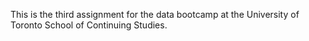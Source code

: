 This is the third assignment for the data bootcamp at the University of Toronto School of Continuing Studies.
